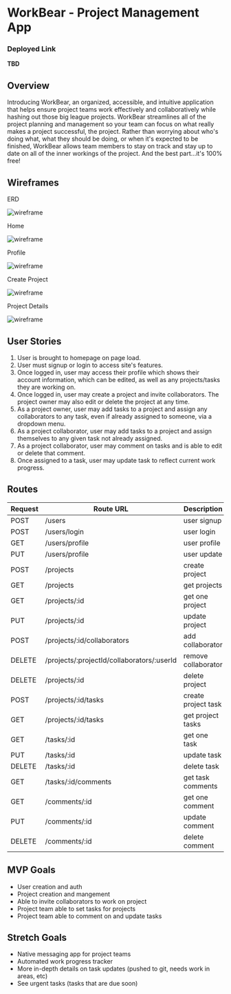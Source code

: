 # WorkBear - Project Management App

### Deployed Link
**TBD**

## Overview
Introducing WorkBear, an organized, accessible, and intuitive application that helps ensure project teams work effectively and collaboratively while hashing out those big league projects. WorkBear streamlines all of the project planning and management so your team can focus on what really makes a project successful, the project. Rather than worrying about who's doing what, what they should be doing, or when it's expected to be finished, WorkBear allows team members to stay on track and stay up to date on all of the inner workings of the project. And the best part...it's 100% free!

## Wireframes
ERD

![wireframe](https://i.imgur.com/M8W1hEc.png?1)

Home

![wireframe](https://i.imgur.com/3ILMqXW.png)

Profile

![wireframe](https://i.imgur.com/Wfw3P8i.png)

Create Project

![wireframe](https://i.imgur.com/4nIkn4m.png)

Project Details

![wireframe](https://i.imgur.com/nHGnm0H.png)


## User Stories
1. User is brought to homepage on page load.
2. User must signup or login to access site's features.
3. Once logged in, user may access their profile which shows their account information, which can be edited, as well as any projects/tasks they are working on.
4. Once logged in, user may create a project and invite collaborators. The project owner may also edit or delete the project at any time.
5. As a project owner, user may add tasks to a project and assign any collaborators to any task, even if already assigned to someone, via a dropdown menu.
6. As a project collaborator, user may add tasks to a project and assign themselves to any given task not already assigned.
7. As a project collaborator, user may comment on tasks and is able to edit or delete that comment.
8. Once assigned to a task, user may update task to reflect current work progress.

## Routes
| Request   | Route URL  | Description   |
| --------- | --------- | ------------- |
|   POST    | /users    | user signup   
|   POST    | /users/login | user login 
|   GET     | /users/profile | user profile
|   PUT     | /users/profile | user update
|   POST    | /projects | create project
|   GET     | /projects | get projects
|   GET     | /projects/:id | get one project
|   PUT     | /projects/:id | update project
|   POST    | /projects/:id/collaborators | add collaborator
|   DELETE    | /projects/:projectId/collaborators/:userId | remove collaborator
|   DELETE  | /projects/:id | delete project
|   POST    | /projects/:id/tasks | create project task
|   GET     | /projects/:id/tasks | get project tasks
|   GET     | /tasks/:id | get one task
|   PUT     | /tasks/:id | update task
|   DELETE  | /tasks/:id | delete task
|   GET     | /tasks/:id/comments | get task comments
|   GET     | /comments/:id | get one comment
|   PUT     | /comments/:id | update comment
|   DELETE  | /comments/:id | delete comment
    
## MVP Goals
- User creation and auth
- Project creation and mangement
- Able to invite collaborators to work on project
- Project team able to set tasks for projects
- Project team able to comment on and update tasks

## Stretch Goals
- Native messaging app for project teams
- Automated work progress tracker
- More in-depth details on task updates (pushed to git, needs work in areas, etc)
- See urgent tasks (tasks that are due soon)
